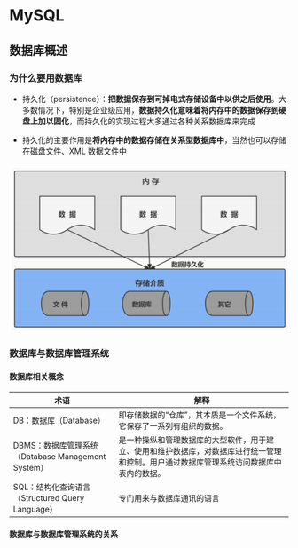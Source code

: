 # MySQL

## 数据库概述

### 为什么要用数据库

- 持久化（persistence）：**把数据保存到可掉电式存储设备中以供之后使用**。大多数情况下，特别是企业级应用，**数据持久化意味着将内存中的数据保存到硬盘上加以固化**，而持久化的实现过程大多通过各种关系数据库来完成

- 持久化的主要作用是**将内存中的数据存储在关系型数据库中**，当然也可以存储在磁盘文件、XML 数据文件中

![数据与持久化](img/MySQL_1.png)

### 数据库与数据库管理系统

#### 数据库相关概念

| 术语                                               | 解释                                                                                                                                     |
| -------------------------------------------------- | ---------------------------------------------------------------------------------------------------------------------------------------- |
| DB：数据库（Database）                             | 即存储数据的“仓库”，其本质是一个文件系统，它保存了一系列有组织的数据。                                                                   |
| DBMS：数据库管理系统（Database Management System） | 是一种操纵和管理数据库的大型软件，用于建立、使用和维护数据库，对数据库进行统一管理和控制。用户通过数据库管理系统访问数据库中表内的数据。 |
| SQL：结构化查询语言（Structured Query Language）   | 专门用来与数据库通讯的语言                                                                                                               |

#### 数据库与数据库管理系统的关系

